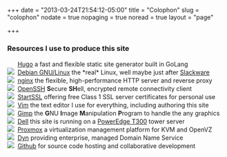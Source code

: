 +++
date = "2013-03-24T21:54:12-05:00"
title = "Colophon"
slug = "colophon"
nodate = true
nopaging = true
noread = true
layout = "page"

+++

<h3>Resources I use to produce this site</h3>
<img src="/colophon/hugo.png" height="16" weight="16" border="0">&nbsp;&nbsp;<a href="http://gohugo.io/">Hugo</a> a fast and flexible static site generator built in GoLang<br />
<img src="/colophon/debian.png" border="0">&nbsp;&nbsp;<a href="http://debian.org">Debian GNU/Linux</a> the *real* Linux, well maybe just after <a href="http://slackware.com">Slackware</a><br />
<img src="/colophon/nginx.png" border="0">&nbsp;&nbsp;<a href="http://nginx.org">nginx</a> the flexible, high-performance HTTP server and reverse proxy<br />
<img src="/colophon/openssh.png" border="0">&nbsp;&nbsp;<a href="http://openssh.org">OpenSSH</a> <b>S</b>ecure <b>SH</b>ell, encrypted remote connectivity client<br />
<img src="/colophon/startssl.png" border="0">&nbsp;&nbsp;<a href="https://startssl.org">StartSSL</a> offering free Class 1 SSL server certificates for personal use<br />
<img src="/colophon/vim.png" border="0">&nbsp;&nbsp;<a href="http://www.vim.org">Vim</a> the text editor I use for everything, including authoring this site<br />
<img src="/colophon/gimp.png" border="0">&nbsp;&nbsp;<a href="http://www.gimp.org">Gimp</a> the <b>G</b>NU <b>I</b>mage <b>M</b>anipulation <b>P</b>rogram to handle the any graphics<br />
<img src="/colophon/dell.png" border="0">&nbsp;&nbsp;<a href="http://www.dell.com">Dell</a> this site is running on a <a href="https://www.dell.com/us/dfb/p/poweredge-t300/pd">PowerEdge T300</a> tower server</a><br />
<img src="/colophon/proxmox.png" border="0">&nbsp;&nbsp;<a href="http://www.proxmox.com/">Proxmox</a> a virtualization management platform for KVM and OpenVZ<br />
<img src="/colophon/dyndns.png" border="0">&nbsp;&nbsp;<a href="https://dyn.com">Dyn</a> providing enterprise, managed Domain Name Service<br />
<img src="/colophon/github.png" border="0">&nbsp;&nbsp;<a href="http://github.com">Github</a> for source code hosting and collaborative development<br />

